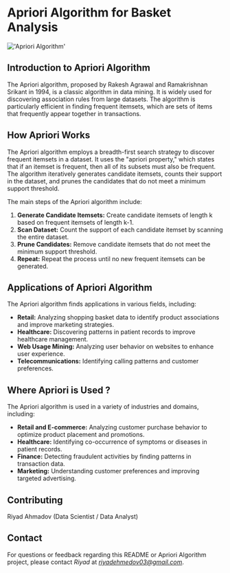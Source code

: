 # Apriori Algorithm for Basket Analysis

!['Apriori Algorithm'](https://miro.medium.com/v2/resize:fit:1067/1*--iUPe_DtzKdongjqZ2lOg.png)

## Introduction to Apriori Algorithm

The Apriori algorithm, proposed by Rakesh Agrawal and Ramakrishnan Srikant in 1994, is a classic algorithm in data mining. It is widely used for discovering association rules from large datasets. The algorithm is particularly efficient in finding frequent itemsets, which are sets of items that frequently appear together in transactions.

## How Apriori Works

The Apriori algorithm employs a breadth-first search strategy to discover frequent itemsets in a dataset. It uses the "apriori property," which states that if an itemset is frequent, then all of its subsets must also be frequent. The algorithm iteratively generates candidate itemsets, counts their support in the dataset, and prunes the candidates that do not meet a minimum support threshold.

The main steps of the Apriori algorithm include:

1. **Generate Candidate Itemsets:** Create candidate itemsets of length k based on frequent itemsets of length k-1.
2. **Scan Dataset:** Count the support of each candidate itemset by scanning the entire dataset.
3. **Prune Candidates:** Remove candidate itemsets that do not meet the minimum support threshold.
4. **Repeat:** Repeat the process until no new frequent itemsets can be generated.

## Applications of Apriori Algorithm

The Apriori algorithm finds applications in various fields, including:

- **Retail:** Analyzing shopping basket data to identify product associations and improve marketing strategies.
- **Healthcare:** Discovering patterns in patient records to improve healthcare management.
- **Web Usage Mining:** Analyzing user behavior on websites to enhance user experience.
- **Telecommunications:** Identifying calling patterns and customer preferences.

## Where Apriori is Used ?

The Apriori algorithm is used in a variety of industries and domains, including:

- **Retail and E-commerce:** Analyzing customer purchase behavior to optimize product placement and promotions.
- **Healthcare:** Identifying co-occurrence of symptoms or diseases in patient records.
- **Finance:** Detecting fraudulent activities by finding patterns in transaction data.
- **Marketing:** Understanding customer preferences and improving targeted advertising.

## Contributing

Riyad Ahmadov
(Data Scientist / Data Analyst)

## Contact

For questions or feedback regarding this README or Apriori Algorithm project, please contact *Riyad* at *riyadehmedov03@gmail.com*.
